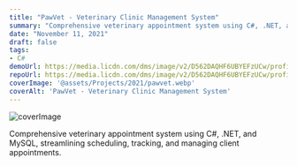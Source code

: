 ```yaml
---
title: "PawVet - Veterinary Clinic Management System"
summary: "Comprehensive veterinary appointment system using C#, .NET, and MySQL, streamlining scheduling, tracking, and managing client appointments.."
date: "November 11, 2021"
draft: false
tags:
- C#
demoUrl: https://media.licdn.com/dms/image/v2/D562DAQHF6UBYEFzUCw/profile-treasury-image-shrink_800_800/profile-treasury-image-shrink_800_800/0/1716440162212?e=1727168400&v=beta&t=kI42fNh4yyfMha2-_sVM3Z9Cqm5AJpe48E6j9UzeUmQ
repoUrl: https://media.licdn.com/dms/image/v2/D562DAQHF6UBYEFzUCw/profile-treasury-image-shrink_800_800/profile-treasury-image-shrink_800_800/0/1716440162212?e=1727168400&v=beta&t=kI42fNh4yyfMha2-_sVM3Z9Cqm5AJpe48E6j9UzeUmQ
coverImage: '@assets/Projects/2021/pawvet.webp'
coverAlt: 'PawVet - Veterinary Clinic Management System'
---
```


![coverImage](@assets/Projects/2021/pawvet.webp)

Comprehensive veterinary appointment system using C#, .NET, and MySQL, streamlining scheduling, tracking, and managing client appointments.
